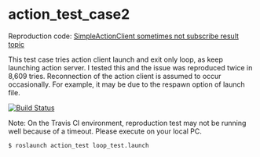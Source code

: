 # action_test_case2
Reproduction code: [SimpleActionClient sometimes not subscribe result topic](https://github.com/ros/actionlib/issues/119, "ros/actionlib/issues/119")

This test case tries action client launch and exit only loop, as keep launching action server.
I tested this and the issue was reproduced twice in 8,609 tries.
Reconnection of the action client is assumed to occur occasionally. For example, it may be due to the respawn option of launch file.

[![Build Status](https://travis-ci.org/k-sawa/action_test_case2.svg?branch=master)](https://travis-ci.org/k-sawa/action_test_case2)

Note: On the Travis CI environment, reproduction test may not be running well because of a timeout. Please execute on your local PC.

```
$ roslaunch action_test loop_test.launch
```
